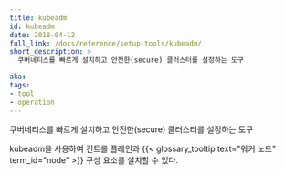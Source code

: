 ```yaml
---
title: kubeadm
id: kubeadm
date: 2018-04-12
full_link: /docs/reference/setup-tools/kubeadm/
short_description: >
  쿠버네티스를 빠르게 설치하고 안전한(secure) 클러스터를 설정하는 도구

aka: 
tags:
- tool
- operation
---
```

 쿠버네티스를 빠르게 설치하고 안전한(secure) 클러스터를 설정하는 도구

<!--more--> 

kubeadm을 사용하여 컨트롤 플레인과 {{< glossary_tooltip text="워커 노드" term_id="node" >}} 구성 요소를 설치할 수 있다.

